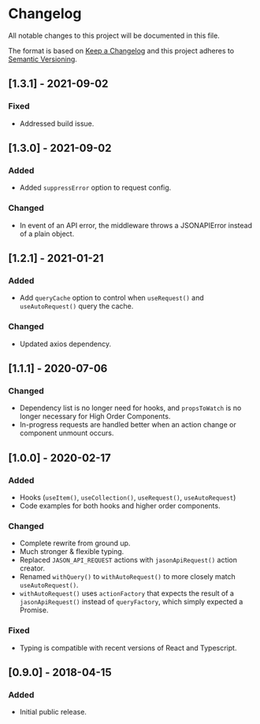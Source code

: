 # Changelog

All notable changes to this project will be documented in this file.

The format is based on [Keep a Changelog](http://keepachangelog.com/en/1.0.0/)
and this project adheres to [Semantic Versioning](http://semver.org/spec/v2.0.0.html).

## [1.3.1] - 2021-09-02
### Fixed
- Addressed build issue.

## [1.3.0] - 2021-09-02
### Added
- Added `suppressError` option to request config.

### Changed
- In event of an API error, the middleware throws a JSONAPIError instead of a plain object.

## [1.2.1] - 2021-01-21
### Added
- Add `queryCache` option to control when `useRequest()`
  and `useAutoRequest()` query the cache.

### Changed
- Updated axios dependency.

## [1.1.1] - 2020-07-06
### Changed
- Dependency list is no longer need for hooks, and `propsToWatch`
  is no longer necessary for High Order Components.
- In-progress requests are handled better when an action change or
  component unmount occurs.

## [1.0.0] - 2020-02-17
### Added
- Hooks (`useItem()`, `useCollection()`, `useRequest()`, `useAutoRequest`)
- Code examples for both hooks and higher order components.

### Changed
- Complete rewrite from ground up.
- Much stronger & flexible typing.
- Replaced `JASON_API_REQUEST` actions with `jasonApiRequest()` action creator.
- Renamed `withQuery()` to `withAutoRequest()` to more closely match `useAutoRequest()`.
- `withAutoRequest()` uses `actionFactory` that expects the result of a `jasonApiRequest()`
  instead of `queryFactory`, which simply expected a Promise.

### Fixed
- Typing is compatible with recent versions of React and Typescript.

## [0.9.0] - 2018-04-15
### Added
- Initial public release.
